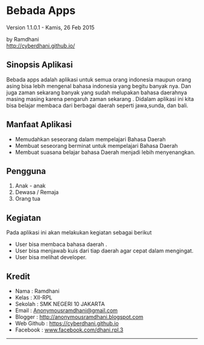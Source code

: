 Bebada Apps
===================

Version 1.1.0.1 - Kamis, 26 Feb 2015

by Ramdhani  <br>
<http://cyberdhani.github.io/>

Sinopsis Aplikasi
------------------
Bebada apps adalah aplikasi untuk semua orang indonesia maupun orang asing bisa lebih mengenal 
bahasa indonesia yang begitu banyak nya. Dan juga zaman sekarang banyak yang sudah melupakan bahasa 
daerahnya masing masing karena pengaruh zaman sekarang . Didalam aplikasi ini kita bisa belajar membaca 
dari berbagai daerah seperti jawa,sunda, dan bali. 


Manfaat Aplikasi
------------------
* Memudahkan seseorang dalam mempelajari Bahasa Daerah
* Membuat seseorang berminat untuk mempelajari Bahasa Daerah
* Membuat suasana belajar bahasa Daerah menjadi lebih menyenangkan.

Pengguna
-----------
1.	Anak - anak
2.	Dewasa / Remaja
3.	Orang tua

Kegiatan 
-----------

Pada aplikasi ini akan melakukan kegiatan sebagai berikut <br>
* User bisa membaca bahasa daerah .<br>
* User bisa menjawab kuis dari tiap daerah agar cepat dalam mengingat. <br>
* User bisa melihat developer.<br>

Kredit
----------

* Nama				: Ramdhani
* Kelas				: XII-RPL
* Sekolah			: SMK NEGERI 10 JAKARTA
* Email				: Anonymousramdhani@gmail.com
* Blogger			: http://anonymousramdhani.blogspot.com
* Web Github 		: https://cyberdhani.github.io
* Facebook			: www.facebook.com/dhani.rpl.3

----------